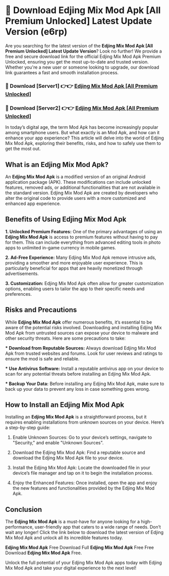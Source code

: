 # 🤖 Download Edjing Mix Mod Apk [All Premium Unlocked] Latest Update Version (e6rp)

Are you searching for the latest version of the <strong>Edjing Mix Mod Apk [All Premium Unlocked] Latest Update Version</strong>? Look no further! We provide a free and secure download link for the official Edjing Mix Mod Apk Premium Unlocked, ensuring you get the most up-to-date and trusted version. Whether you're a new user or someone looking to upgrade, our download link guarantees a fast and smooth installation process.


<h3>📌 Download [Server1] 👉👉 <a href="https://hapymods.com?title=Edjing+Mix+Mod+Apk&ref=3B1">Edjing Mix Mod Apk [All Premium Unlocked]</a></h3>

<h3>📌 Download [Server2] 👉👉 <a href="https://hapymods.com?title=Edjing+Mix+Mod+Apk&ref=3B1">Edjing Mix Mod Apk [All Premium Unlocked]</a></h3>


In today’s digital age, the term Mod Apk has become increasingly popular among smartphone users. But what exactly is an Mod Apk, and how can it enhance your app experience? This article will delve into the world of Edjing Mix Mod Apk, exploring their benefits, risks, and how to safely use them to get the most out.


<h2>What is an Edjing Mix Mod Apk?</h2>

An <strong>Edjing Mix Mod Apk</strong> is a modified version of an original Android application package (APK). These modifications can include unlocked features, removed ads, or additional functionalities that are not available in the standard version. Edjing Mix Mod Apk are created by developers who alter the original code to provide users with a more customized and enhanced app experience.


<h2>Benefits of Using Edjing Mix Mod Apk</h2>

<strong> 1. Unlocked Premium Features:</strong> One of the primary advantages of using an <strong>Edjing Mix Mod Apk</strong> is access to premium features without having to pay for them. This can include everything from advanced editing tools in photo apps to unlimited in-game currency in mobile games.

<strong> 2. Ad-Free Experience:</strong> Many Edjing Mix Mod Apk remove intrusive ads, providing a smoother and more enjoyable user experience. This is particularly beneficial for apps that are heavily monetized through advertisements.

<strong> 3. Customization:</strong> Edjing Mix Mod Apk often allow for greater customization options, enabling users to tailor the app to their specific needs and preferences.


<h2>Risks and Precautions</h2>

While <strong>Edjing Mix Mod Apk</strong> offer numerous benefits, it’s essential to be aware of the potential risks involved. Downloading and installing Edjing Mix Mod Apk from untrusted sources can expose your device to malware and other security threats. Here are some precautions to take:

<strong> * Download from Reputable Sources:</strong> Always download Edjing Mix Mod Apk from trusted websites and forums. Look for user reviews and ratings to ensure the mod is safe and reliable.

<strong> * Use Antivirus Software:</strong> Install a reputable antivirus app on your device to scan for any potential threats before installing an Edjing Mix Mod Apk.

<strong> * Backup Your Data:</strong> Before installing any Edjing Mix Mod Apk, make sure to back up your data to prevent any loss in case something goes wrong.


<h2>How to Install an Edjing Mix Mod Apk</h2>

Installing an <strong>Edjing Mix Mod Apk</strong> is a straightforward process, but it requires enabling installations from unknown sources on your device. Here’s a step-by-step guide:

 1. Enable Unknown Sources: Go to your device’s settings, navigate to "Security," and enable "Unknown Sources".

 2. Download the Edjing Mix Mod Apk: Find a reputable source and download the Edjing Mix Mod Apk file to your device.

 3. Install the Edjing Mix Mod Apk: Locate the downloaded file in your device’s file manager and tap on it to begin the installation process.

 4. Enjoy the Enhanced Features: Once installed, open the app and enjoy the new features and functionalities provided by the Edjing Mix Mod Apk.


<h2><strong>Conclusion</strong></h2>

The <strong>Edjing Mix Mod Apk</strong> is a must-have for anyone looking for a high-performance, user-friendly app that caters to a wide range of needs. Don’t wait any longer! Click the link below to download the latest version of Edjing Mix Mod Apk and unlock all its incredible features today.

<strong>Edjing Mix Mod Apk</strong> Free Download Full <strong>Edjing Mix Mod Apk</strong> Free Free Download <strong>Edjing Mix Mod Apk</strong> Free.

Unlock the full potential of your Edjing Mix Mod Apk apps today with Edjing Mix Mod Apk and take your digital experience to the next level!